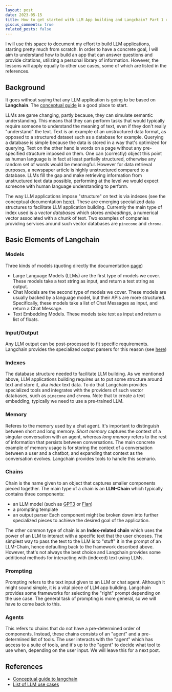 ```yaml
---
layout: post
date: 2023-05-15
title: How to get started with LLM App building and Langchain? Part 1 of n
giscus_comments: true
related_posts: false
---
```


I will use this space to document my effort to build LLM applications, starting pretty much from scratch. In order to have a concrete goal, I will aim to understand how to build an app that can answer questions and provide citations, utilizing a personal library of information. However, the lessons will apply equally to other use cases, some of which are listed in the references. 

## Background
It goes without saying that any LLM application is going to be based on **Langchain**. 
The [conceptual guide](https://docs.langchain.com/docs/)  is a good place to start. 

LLMs are game changing, partly because, they can simulate semantic understanding. This means that they can perform tasks that would typically require someone to understand the meaning of text, even if they don't really "understand" the text. Text is an example of an unstructured data format, as opposed to a structured dataset such as a database for example. Querying a database is simple because the data is stored in a way that's optimized for querying. Text on the other hand is words on a page without any pre-specified structure imposed on them. One can (correctly) object this point as human language is in fact at least partially structured, otherwise any random set of words would be meaningful. However for data retrieval purposes, a newspaper article is highly unstructured compared to a database. LLMs fill the gap and make retrieving information from unstructured text data possible, performing at the level we would expect someone with human language understanding to perform. 

The way LLM applications impose "structure" on text is via indexes (see the conceptual documentation [here](https://docs.langchain.com/docs/components/indexing/)). These are emerging specialized data structures to facilitate LLM application building. Currently the main type of index used is a *vector databases* which stores *embeddings*, a numerical vector associated with a chunk of text. Two examples of companies providing services around such vector databases are  `pinecone` and `chroma`.


## Basic Elements of Langchain

### Models
Three kinds of models (quoting directly the documentation [page](https://docs.langchain.com/docs/components/models/))
- Large Language Models (LLMs) are the first type of models we cover. These models take a text string as input, and return a text string as output.
- Chat Models are the second type of models we cover. These models are usually backed by a language model, but their APIs are more structured. Specifically, these models take a list of Chat Messages as input, and return a Chat Message.
- Text Embedding Models. These models take text as input and return a list of floats.

### Input/Output
Any LLM output can be post-processed to fit specific requirements. Langchain provides the specialized output parsers for this reason (see [here](https://docs.langchain.com/docs/components/prompts/output-parser))


### Indexes
The database structure needed to facilitate LLM building. As we mentioned above, LLM applications building requires us to put some structure around text and store it, aka *index* text data. To do that Langchain provides specialized tools and integrates with the providers of such vector databases, such as  `pinecone` and `chroma`. Note that to create a text embedding, typically we need to use a pre-trained LLM. 


### Memory
Referes to the memory used by a chat agent. It's important to distinguish between short and long memory. *Short memory* captures the context of a singular conversation with an agent, whereas *long memory* refers to the rest of information that persists between conversations. 
The main concrete example of memory usage is for storing the context of a conversation between a user and a chatbot, and expanding that context as the conversation evolves. Langchain provides tools to handle this scenario. 


### Chains

Chain is the name given to an object that captures smaller components pieced together. 
The main type of a chain is an **LLM-Chain** which typically contains three components: 
 - an LLM model (such as [GPT3](https://platform.openai.com/docs/models/gpt-3) or [Flan](https://ai.googleblog.com/2021/10/introducing-flan-more-generalizable.html))
 - a prompting template
 - an output parser
 Each component might be broken down into further specialized pieces to achieve the desired goal of the application.  

The other common type of chain is an **Index-related chain** which uses the power of an LLM to interact with a specific text that the user chooses. The simplest way to pass the text to the LLM is to "stuff" it in the prompt of an LLM-Chain, hence defaulting back to the framework described above. However, that's not always the best choice and Langchain provides some additional methods for interacting with (indexed) text using LLMs. 

### Prompting

Prompting refers to the text input given to an LLM or chat agent. Although it might sound simple, it is a vital piece of LLM app building.  Langchain provides some frameworks for selecting the "right" prompt depending on the use case. The general task of prompting is more general, so we will have to come back to this.

### Agents

This refers to chains that do not have a pre-determined order of components. Instead, these chains consists of an "agent" and a pre-determined list of tools. The user interacts with the "agent" which has access to a suite of tools, and it's up to the "agent" to decide what tool to use when, depending on the user input. We will leave this for a next post. 


## References
- [Conceptual guide to langchain](https://docs.langchain.com/docs/)
- [List of LLM use cases](https://docs.langchain.com/docs/category/use-cases)